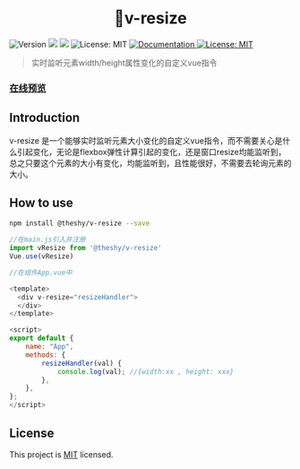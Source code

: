 <h1 align="center">👋v-resize</h1>
<p>
  <img alt="Version" src="https://img.shields.io/badge/version-0.1.0-blue.svg?cacheSeconds=2592000" />
  <img src="https://img.shields.io/badge/node-%3E%3D%208.9.4-blue.svg" />
  <img src="https://img.shields.io/badge/npm-%3E%3D%203.0.0-blue.svg" />
  <img alt="License: MIT" src="https://travis-ci.org/theshying/v-resize.svg?branch=master" />
  <a href="https://github.com/theshying/v-resize#readme" target="_blank">
    <img alt="Documentation" src="https://img.shields.io/badge/documentation-yes-brightgreen.svg" />
  </a>
  <a href="https://github.com/theshying/element-admin-pro/blob/master/LICENSE" target="_blank">
    <img alt="License: MIT" src="https://img.shields.io/badge/License-MIT-yellow.svg" />
  </a>

</p>

> 实时监听元素width/height属性变化的自定义vue指令
### [在线预览](https://theshying.github.io/v-resize)

## Introduction
v-resize 是一个能够实时监听元素大小变化的自定义vue指令，而不需要关心是什么引起变化，无论是flexbox弹性计算引起的变化，还是窗口resize均能监听到，总之只要这个元素的大小有变化，均能监听到，且性能很好，不需要去轮询元素的大小。



## How to use

```sh
npm install @theshy/v-resize --save
```

```javascript
//在main.js引入并注册
import vResize from '@theshy/v-resize'
Vue.use(vResize)

//在组件App.vue中

<template>
  <div v-resize="resizeHandler">
  </div>
</template>

<script>
export default {
    name: "App",
    methods: {
        resizeHandler(val) {
            console.log(val); //{width:xx , height: xxx}
        },
    },
};
</script>
```

## License
This project is [MIT](https://github.com/theshying/element-admin-pro/blob/master/LICENSE) licensed.
